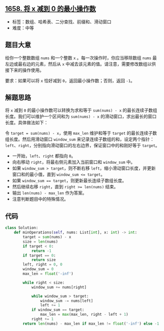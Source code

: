 ## [1658. 将 x 减到 0 的最小操作数](https://leetcode-cn.com/problems/minimum-operations-to-reduce-x-to-zero/)

- 标签：数组、哈希表、二分查找、前缀和、滑动窗口
- 难度：中等

## 题目大意

给你一个整数数组 `nums` 和一个整数 `x` 。每一次操作时，你应当移除数组 `nums` 最左边或最右边的元素，然后从 `x` 中减去该元素的值。请注意，需要修改数组以供接下来的操作使用。

要求：如果可以将 `x` 恰好减到 `0`，返回最小操作数；否则，返回 `-1`。

## 解题思路

将 `x` 减到 `0` 的最小操作数可以转换为求和等于 `sum(nums) - x` 的最长连续子数组长度。我们可以维护一个区间和为 `sum(nums) - x` 的滑动窗口，求出最长的窗口长度。具体做法如下：

令 `target = sum(nums) - x`，使用 `max_len` 维护和等于 `target` 的最长连续子数组长度。然后用滑动窗口 `window_sum` 来记录连续子数组的和，设定两个指针：`left`、`right`，分别指向滑动窗口的左右边界，保证窗口中的和刚好等于 `target`。

- 一开始，`left`、`right` 都指向 `0`。
- 向右移动 `right`，将最右侧元素加入当前窗口和 `window_sum` 中。
- 如果 `window_sum > target`，则不断右移 `left`，缩小滑动窗口长度，并更新窗口和的最小值，直到 `window_sum <= target`。
- 如果 `window_sum == target`，则更新最长连续子数组长度。
- 然后继续右移 `right`，直到 `right >= len(nums)` 结束。
- 输出 `len(nums) - max_len` 作为答案。
- 注意判断题目中的特殊情况。

## 代码

```Python
class Solution:
    def minOperations(self, nums: List[int], x: int) -> int:
        target = sum(nums) - x
        size = len(nums)
        if target < 0:
            return -1
        if target == 0:
            return size
        left, right = 0, 0
        window_sum = 0
        max_len = float('-inf')

        while right < size:
            window_sum += nums[right]

            while window_sum > target:
                window_sum -= nums[left]
                left += 1
            if window_sum == target:
                max_len = max(max_len, right - left + 1)
            right += 1
        return len(nums) - max_len if max_len != float('-inf') else -1
```

